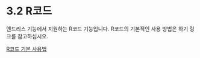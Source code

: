 ﻿# 3.2 R코드

엔드리스 기능에서 지원하는 R코드 기능입니다. R코드의 기본적인 사용 방법은 하기 링크를 참고하십시오.

[R코드 기본 사용법](https://hrbook-hrc.web.app/#/view/doc-hi6-operation/korean-tp630/8-r-code/1-use-r-code)